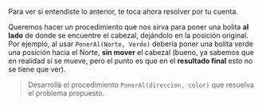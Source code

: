 Para ver si entendiste lo anterior, te toca ahora resolver por tu cuenta.

Queremos hacer un procedimiento que nos sirva para poner una bolita **al lado** de donde se encuentre el cabezal, dejándolo en la posición original. Por ejemplo, al usar `PonerAl(Norte, Verde)` debería poner una bolita verde una posición hacia el Norte, **sin mover** el cabezal (bueno, ya sabemos que en realidad sí se mueve, pero el punto es que en el **resultado final** esto no se tiene que ver).

> Desarrollá el procedimiento `PonerAl(direccion, color)` que resuelva el problema propuesto.